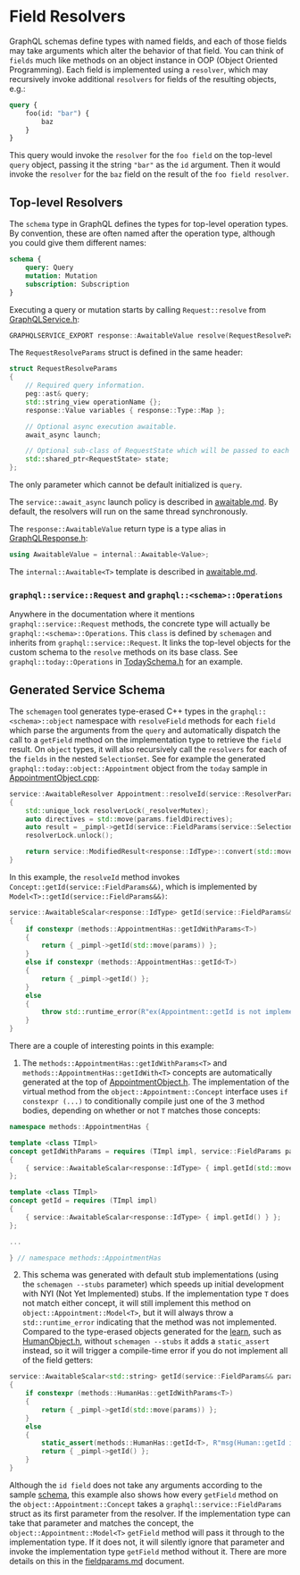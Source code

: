 # Field Resolvers

GraphQL schemas define types with named fields, and each of those fields may
take arguments which alter the behavior of that field. You can think of
`fields` much like methods on an object instance in OOP (Object Oriented
Programming). Each field is implemented using a `resolver`, which may
recursively invoke additional `resolvers` for fields of the resulting objects,
e.g.:
```graphql
query {
    foo(id: "bar") {
        baz
    }
}
```

This query would invoke the `resolver` for the `foo field` on the top-level
`query` object, passing it the string `"bar"` as the `id` argument. Then it
would invoke the `resolver` for the `baz` field on the result of the `foo
field resolver`.

## Top-level Resolvers

The `schema` type in GraphQL defines the types for top-level operation types.
By convention, these are often named after the operation type, although you
could give them different names:
```graphql
schema {
    query: Query
    mutation: Mutation
    subscription: Subscription
}
```

Executing a query or mutation starts by calling `Request::resolve` from [GraphQLService.h](../include/graphqlservice/GraphQLService.h):
```cpp
GRAPHQLSERVICE_EXPORT response::AwaitableValue resolve(RequestResolveParams params) const;
```

The `RequestResolveParams` struct is defined in the same header:
```cpp
struct RequestResolveParams
{
	// Required query information.
	peg::ast& query;
	std::string_view operationName {};
	response::Value variables { response::Type::Map };

	// Optional async execution awaitable.
	await_async launch;

	// Optional sub-class of RequestState which will be passed to each resolver and field accessor.
	std::shared_ptr<RequestState> state;
};
```

The only parameter which cannot be default initialized is `query`.

The `service::await_async` launch policy is described in [awaitable.md](./awaitable.md).
By default, the resolvers will run on the same thread synchronously.

The `response::AwaitableValue` return type is a type alias in [GraphQLResponse.h](../include/graphqlservice/GraphQLResponse.h):
```cpp
using AwaitableValue = internal::Awaitable<Value>;
```
The `internal::Awaitable<T>` template is described in [awaitable.md](./awaitable.md).

### `graphql::service::Request` and `graphql::<schema>::Operations`

Anywhere in the documentation where it mentions `graphql::service::Request`
methods, the concrete type will actually be `graphql::<schema>::Operations`.
This `class` is defined by `schemagen` and inherits from
`graphql::service::Request`. It links the top-level objects for the custom
schema to the `resolve` methods on its base class. See
`graphql::today::Operations` in [TodaySchema.h](../samples/today/schema/TodaySchema.h)
for an example.

## Generated Service Schema

The `schemagen` tool generates type-erased C++ types in the `graphql::<schema>::object`
namespace with `resolveField` methods for each `field` which parse the arguments from
the `query` and automatically dispatch the call to a `getField` method on the
implementation type to retrieve the `field` result. On `object` types, it will also
recursively call the `resolvers` for each of the `fields` in the nested `SelectionSet`.
See for example the generated `graphql::today::object::Appointment` object from the `today`
sample in [AppointmentObject.cpp](../samples/today/schema/AppointmentObject.cpp):
```cpp
service::AwaitableResolver Appointment::resolveId(service::ResolverParams&& params) const
{
	std::unique_lock resolverLock(_resolverMutex);
	auto directives = std::move(params.fieldDirectives);
	auto result = _pimpl->getId(service::FieldParams(service::SelectionSetParams{ params }, std::move(directives)));
	resolverLock.unlock();

	return service::ModifiedResult<response::IdType>::convert(std::move(result), std::move(params));
}
```
In this example, the `resolveId` method invokes `Concept::getId(service::FieldParams&&)`,
which is implemented by `Model<T>::getId(service::FieldParams&&)`:
```cpp
service::AwaitableScalar<response::IdType> getId(service::FieldParams&& params) const final
{
	if constexpr (methods::AppointmentHas::getIdWithParams<T>)
	{
		return { _pimpl->getId(std::move(params)) };
	}
	else if constexpr (methods::AppointmentHas::getId<T>)
	{
		return { _pimpl->getId() };
	}
	else
	{
		throw std::runtime_error(R"ex(Appointment::getId is not implemented)ex");
	}
}
```

There are a couple of interesting points in this example:
1. The `methods::AppointmentHas::getIdWithParams<T>` and
`methods::AppointmentHas::getIdWith<T>` concepts are automatically generated at the top of
[AppointmentObject.h](../samples/today/schema/AppointmentObject.h). The implementation
of the virtual method from the `object::Appointment::Concept` interface uses
`if constexpr (...)` to conditionally compile just one of the 3 method bodies, depending
on whether or not `T` matches those concepts:
```cpp
namespace methods::AppointmentHas {

template <class TImpl>
concept getIdWithParams = requires (TImpl impl, service::FieldParams params)
{
	{ service::AwaitableScalar<response::IdType> { impl.getId(std::move(params)) } };
};

template <class TImpl>
concept getId = requires (TImpl impl)
{
	{ service::AwaitableScalar<response::IdType> { impl.getId() } };
};

...

} // namespace methods::AppointmentHas
```
2. This schema was generated with default stub implementations (using the
`schemagen --stubs` parameter) which speeds up initial development with NYI
(Not Yet Implemented) stubs. If the implementation type `T` does not match either
concept, it will still implement this method on `object::Appointment::Model<T>`, but
it will always throw a `std::runtime_error` indicating that the method was not implemented.
Compared to the type-erased objects generated for the [learn](../samples/learn/), such as
[HumanObject.h](../samples/learn/schema/HumanObject.h), without `schemagen --stubs` it
adds a `static_assert` instead, so it will trigger a compile-time error if you do not
implement all of the field getters:
```cpp
service::AwaitableScalar<std::string> getId(service::FieldParams&& params) const final
{
	if constexpr (methods::HumanHas::getIdWithParams<T>)
	{
		return { _pimpl->getId(std::move(params)) };
	}
	else
	{
		static_assert(methods::HumanHas::getId<T>, R"msg(Human::getId is not implemented)msg");
		return { _pimpl->getId() };
	}
}
```

Although the `id field` does not take any arguments according to the sample
[schema](../samples/today/schema.today.graphql), this example also shows how every `getField`
method on the `object::Appointment::Concept` takes a `graphql::service::FieldParams` struct
as its first parameter from the resolver. If the implementation type can take that parameter
and matches the concept, the `object::Appointment::Model<T>` `getField` method will pass
it through to the implementation type. If it does not, it will silently ignore that
parameter and invoke the implementation type `getField` method without it. There are more
details on this in the [fieldparams.md](./fieldparams.md) document.